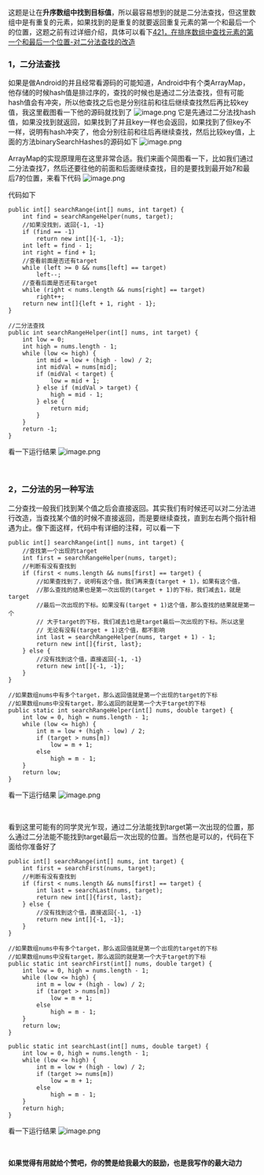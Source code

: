 
这题是让在**升序数组中找到目标值**，所以最容易想到的就是二分法查找，但这里数组中是有重复的元素，如果找到的是重复的就要返回重复元素的第一个和最后一个的位置，这题之前有过详细介绍，具体可以看下[421，在排序数组中查找元素的第一个和最后一个位置-对二分法查找的改造](https://mp.weixin.qq.com/s?__biz=MzU0ODMyNDk0Mw==&mid=2247487853&idx=1&sn=cf9e8cd0c19a539051953c3d8ba11d58&chksm=fb41824dcc360b5b31e71d95c1c8876556ae47ddd5f599e49eccaec071d9ad28ffd2ae18d6ca&token=124680171&lang=zh_CN#rd)


### 1，二分法查找
如果是做Android的并且经常看源码的可能知道，Android中有个类ArrayMap，他存储的时候hash值是排过序的，查找的时候也是通过二分法查找，但有可能hash值会有冲突，所以他查找之后也是分别往前和往后继续查找然后再比较key值，我这里截图看一下他的源码就找到了
![image.png](https://pic.leetcode-cn.com/1606785503-tMVkmf-image.png)
它是先通过二分法找hash值，如果没找到就返回，如果找到了并且key一样也会返回，如果找到了但key不一样，说明有hash冲突了，他会分别往前和往后再继续查找，然后比较key值，上面的方法binarySearchHashes的源码如下
![image.png](https://pic.leetcode-cn.com/1606785538-ZTxLrp-image.png)

ArrayMap的实现原理用在这里非常合适。我们来画个简图看一下，比如我们通过二分法查找7，然后还要往他的前面和后面继续查找，目的是要找到最开始7和最后7的位置，来看下代码
![image.png](https://pic.leetcode-cn.com/1606785726-yOfofI-image.png)


代码如下
```
public int[] searchRange(int[] nums, int target) {
    int find = searchRangeHelper(nums, target);
    //如果没找到，返回{-1, -1}
    if (find == -1)
        return new int[]{-1, -1};
    int left = find - 1;
    int right = find + 1;
    //查看前面是否还有target
    while (left >= 0 && nums[left] == target)
        left--;
    //查看后面是否还有target
    while (right < nums.length && nums[right] == target)
        right++;
    return new int[]{left + 1, right - 1};
}

//二分法查找
public int searchRangeHelper(int[] nums, int target) {
    int low = 0;
    int high = nums.length - 1;
    while (low <= high) {
        int mid = low + (high - low) / 2;
        int midVal = nums[mid];
        if (midVal < target) {
            low = mid + 1;
        } else if (midVal > target) {
            high = mid - 1;
        } else {
            return mid;
        }
    }
    return -1;
}
```
看一下运行结果
![image.png](https://pic.leetcode-cn.com/1606785819-hgBcMA-image.png)

<br>

### 2，二分法的另一种写法
二分查找一般我们找到某个值之后会直接返回。其实我们有时候还可以对二分法进行改造，当查找某个值的时候不直接返回，而是要继续查找，直到左右两个指针相遇为止。像下面这样，代码中有详细的注释，可以看一下
```
public int[] searchRange(int[] nums, int target) {
    //查找第一个出现的target
    int first = searchRangeHelper(nums, target);
    //判断有没有查找到
    if (first < nums.length && nums[first] == target) {
        //如果查找到了，说明有这个值，我们再来查(target + 1)，如果有这个值，
        //那么查找的结果也是第一次出现的(target + 1)的下标，我们减去1，就是target
        //最后一次出现的下标。如果没有(target + 1)这个值，那么查找的结果就是第一个
        // 大于target的下标，我们减去1也是target最后一次出现的下标。所以这里
        // 无论有没有(target + 1)这个值，都不影响
        int last = searchRangeHelper(nums, target + 1) - 1;
        return new int[]{first, last};
    } else {
        //没有找到这个值，直接返回{-1, -1}
        return new int[]{-1, -1};
    }
}

//如果数组nums中有多个target，那么返回值就是第一个出现的target的下标
//如果数组nums中没有target，那么返回的就是第一个大于target的下标
public static int searchRangeHelper(int[] nums, double target) {
    int low = 0, high = nums.length - 1;
    while (low <= high) {
        int m = low + (high - low) / 2;
        if (target > nums[m])
            low = m + 1;
        else
            high = m - 1;
    }
    return low;
}
```
看一下运行结果
![image.png](https://pic.leetcode-cn.com/1606785894-KkOxAt-image.png)

<br>

看到这里可能有的同学灵光乍现，通过二分法能找到target第一次出现的位置，那么通过二分法能不能找到target最后一次出现的位置。当然也是可以的，代码在下面给你准备好了

```
public int[] searchRange(int[] nums, int target) {
    int first = searchFirst(nums, target);
    //判断有没有查找到
    if (first < nums.length && nums[first] == target) {
        int last = searchLast(nums, target);
        return new int[]{first, last};
    } else {
        //没有找到这个值，直接返回{-1, -1}
        return new int[]{-1, -1};
    }
}

//如果数组nums中有多个target，那么返回值就是第一个出现的target的下标
//如果数组nums中没有target，那么返回的就是第一个大于target的下标
public static int searchFirst(int[] nums, double target) {
    int low = 0, high = nums.length - 1;
    while (low <= high) {
        int m = low + (high - low) / 2;
        if (target > nums[m])
            low = m + 1;
        else
            high = m - 1;
    }
    return low;
}

public static int searchLast(int[] nums, double target) {
    int low = 0, high = nums.length - 1;
    while (low <= high) {
        int m = low + (high - low) / 2;
        if (target >= nums[m])
            low = m + 1;
        else
            high = m - 1;
    }
    return high;
}
```
看一下运行结果
![image.png](https://pic.leetcode-cn.com/1606785948-cWIOGP-image.png)




<br>

**如果觉得有用就给个赞吧，你的赞是给我最大的鼓励，也是我写作的最大动力**


